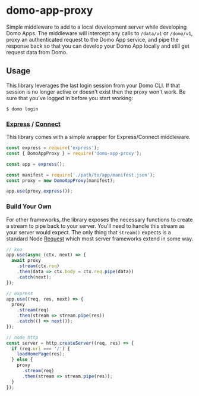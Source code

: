 # domo-app-proxy

Simple middleware to add to a local development server while developing Domo Apps. The middleware will intercept any calls to `/data/v1` or `/domo/v1`, proxy an authenticated request to the Domo App service, and pipe the response back so that you can develop your Domo App locally and still get request data from Domo.

## Usage

This library leverages the last login session from your Domo CLI. If that session is no longer active or doesn't exist then the proxy won't work. Be sure that you've logged in before you start working:

```
$ domo login
```

### [Express](https://expressjs.com/) / [Connect](https://github.com/senchalabs/connect)

This library comes with a simple wrapper for Express/Connect middleware. 

```js
const express = require('express');
const { DomoAppProxy } = require('domo-app-proxy');

const app = express();

const manifest = require('./path/to/app/manifest.json');
const proxy = new DomoAppProxy(manifest);

app.use(proxy.express());
```

### Build Your Own

For other frameworks, the library exposes the necessary functions to create a stream to pipe back to your server. You'll need to handle this stream as your server would expect. The only thing that `stream()` expects is a standard Node [Request](https://nodejs.org/api/http.html#http_class_http_incomingmessage) which most server frameworks extend in some way.

```js
// koa
app.use(async (ctx, next) => {
  await proxy
    .stream(ctx.req)
    .then(data => ctx.body = ctx.req.pipe(data))
    .catch(next);
});
```

```js
// express
app.use((req, res, next) => {
  proxy
    .stream(req)
    .then(stream => stream.pipe(res))
    .catch(() => next());
});
```

```js
// node http
const server = http.createServer((req, res) => {
  if (req.url === '/') {
    loadHomePage(res);
  } else {
    proxy
      .stream(req)
      .then(stream => stream.pipe(res));
  }
});
```
